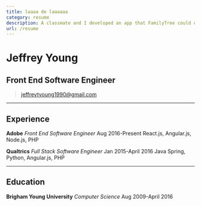 ```yaml
---
title: laaaa de laaaaaa
category: resume
description: A classmate and I developed an app that FamilyTree could use to view where the majority of their census records are based.
url: /resume
---
```

# Jeffrey Young
## Front End Software Engineer

> [jeffreytyoung1990@gmail.com](jeffreytyoung1990@gmail.com)  

------
 
## Experience

__Adobe__
  *Front End Software Engineer*
  Aug 2016-Present
  React.js, Angular.js, Node.js, PHP

__Qualtrics__
  *Full Stack Software Engineer*
  Jan 2015-April 2016
  Java Spring, Python, Angular.js, PHP

------

## Education

__Brigham Young University__
 *Computer Science*
 Aug 2009-April 2016

